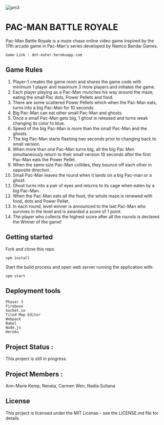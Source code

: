 ![pm3](https://user-images.githubusercontent.com/34702996/77866706-1e2d2e80-7202-11ea-9044-f3af32ea78cc.jpg)

# PAC-MAN BATTLE ROYALE 

Pac-Man Battle Royale is a maze chase online video game inspired by the 17th arcade game in Pac-Man's series developed by Namco Bandai Games. 

```
Game Link : dot-eater.herokuapp.com
```

## Game Rules

1) Player-1 creates the game room and shares the game code with minimum 1 player and maximum 3 more players and initiates the game.
2) Each player playing as a Pac-Man munches his way around the maze, eating the small Pac dots, Power Pellets and food.
3) There are some scattered Power Pellets which when the Pac-Man eats, turns into a big Pac-Man for 10 seconds.
4) Big Pac-Man can eat other small Pac-Man and ghosts.
5) Once a small Pac-Man gets big, 1 ghost is released and turns weak changing its color to blue.
6) Speed of the big Pac-Man is more than the small Pac-Man and the ghosts.
7) The big Pac-Man starts flashing two seconds prior to changing back to small version.
8) When more than one Pac-Man turns big, all the big Pac Men simultaneously return to their small version 10 seconds after the first Pac-Man eats the Power Pellet.
9) When the same size Pac-Man collides, they bounce off each other in opposite direction.
10) Small Pac-Man leaves the round when it lands on a big Pac-man or a ghost.
11) Ghost turns into a pair of eyes and returns to its cage when eaten by a big Pac-Man.
12) When the Pac-Man eats all the food, the whole maze is renewed with food, dots and Power Pellet.
13) In each round, level winner is announced to the last Pac-Man who survives in the level and is awarded a score of 1 point.
14) The player who collects the highest score after all the rounds is declared the Winner of the game!


## Getting started

Fork and clone this repo

```
npm install
```

Start the build process and open web server running the application with:

```
npm start

```
## Deployment tools

```
Phaser 3
Firebase
Socket.io
Tiled Map Editor
Webpack
Babel
Node.js
Heroku

```

## Project Status :

This project is still in progress.

## Project Members :

Ann-Marie Kemp, Renata, Carmen Wen, Nadia Sultana

## License

This project is licensed under the MIT License - see the LICENSE.md file for details



